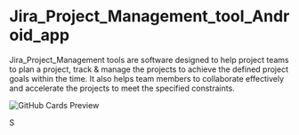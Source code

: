 # Jira_Project_Management_tool_Android_app
Jira_Project_Management tools are  software designed to help project teams to plan a project, track &amp; manage the projects to achieve the defined project goals within the time. It also helps team members to collaborate effectively and accelerate the projects to meet the specified constraints.

![GitHub Cards Preview](https://firebasestorage.googleapis.com/v0/b/snapchat-f2264.appspot.com/o/Untitled%20design%20(11).png?alt=media&token=b2d77b36-3019-482e-a37e-e25f0d62a45b)

S
